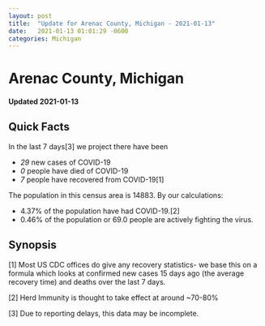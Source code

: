 ```yaml
---
layout: post
title:  "Update for Arenac County, Michigan - 2021-01-13"
date:   2021-01-13 01:01:29 -0600
categories: Michigan
---
```


# Arenac County, Michigan
#### Updated 2021-01-13

## Quick Facts

In the last 7 days[3] we project there have been
- *29* new cases of COVID-19
- *0* people have died of COVID-19
- *7* people have recovered from COVID-19[1]

The population in this census area is 14883. By our calculations:
- 4.37% of the population have had COVID-19.[2]
- 0.46% of the population or 69.0 people are actively fighting the virus.

## Synopsis




[1] Most US CDC offices do give any recovery statistics- we base this on a formula which looks at confirmed new cases
15 days ago (the average recovery time) and deaths over the last 7 days.

[2] Herd Immunity is thought to take effect at around ~70-80%

[3] Due to reporting delays, this data may be incomplete.
 
    